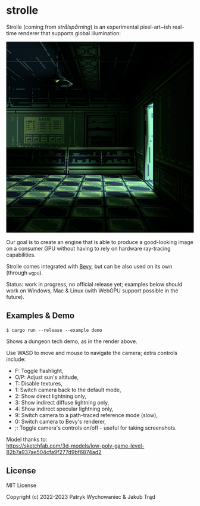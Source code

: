 # strolle

Strolle (coming from _strålspårning_) is an experimental pixel-art~ish real-time
renderer that supports global illumination:

<p align="center">
  <img width="512" height="512" src="_readme/demo-v4.jpg" />
</p>

Our goal is to create an engine that is able to produce a good-looking image on
a consumer GPU without having to rely on hardware ray-tracing capabilities.

Strolle comes integrated with [Bevy](https://bevyengine.org/), but can be also
used on its own (through `wgpu`).

Status: work in progress, no official release yet; examples below should work on
Windows, Mac & Linux (with WebGPU support possible in the future).

## Examples & Demo

``` shell
$ cargo run --release --example demo
```

Shows a dungeon tech demo, as in the render above.

Use WASD to move and mouse to navigate the camera; extra controls include:

- F: Toggle flashlight,
- O/P: Adjust sun's altitude,
- T: Disable textures,
- 1: Switch camera back to the default mode,
- 2: Show direct lightning only,
- 3: Show indirect diffuse lightning only,
- 4: Show indirect specular lightning only,
- 9: Switch camera to a path-traced reference mode (slow),
- 0: Switch camera to Bevy's renderer,
- ;: Toggle camera's controls on/off - useful for taking screenshots.

Model thanks to:    
https://sketchfab.com/3d-models/low-poly-game-level-82b7a937ae504cfa9f277d9bf6874ad2

## License

MIT License

Copyright (c) 2022-2023 Patryk Wychowaniec & Jakub Trąd
